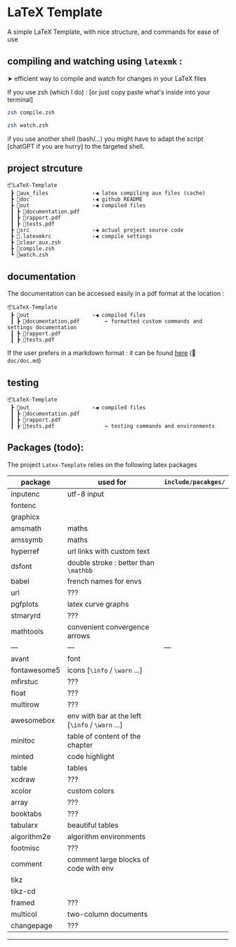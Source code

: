 # LaTeX Template

A simple LaTeX Template, with nice structure, and commands for ease of use

## compiling and watching using `latexmk` :

➤ efficient way to compile and watch for changes in your LaTeX files

If you use zsh (which I do) : [or just copy paste what's inside into your terminal]

```zsh
zsh compile.zsh
```

```zsh
zsh watch.zsh
```

if you use another shell (bash/...) you might have to adapt the script [chatGPT if you are hurry] to the targeted shell.

## project strcuture

```
📦LaTeX-Template
 ┣ 📂aux_files              ‹◀ latex compiling aux files (cache)
 ┣ 📂doc                    ‹◀ github README
 ┣ 📂out                    ‹◀ compiled files
 ┃ ┣ 📜documentation.pdf
 ┃ ┣ 📜rapport.pdf
 ┃ ┣ 📜tests.pdf
 ┣ 📂src                    ‹◀ actual project source code
 ┣ 📜.latexmkrc             ‹◀ compile settings
 ┣ 📜clear_aux.zsh
 ┣ 📜compile.zsh
 ┗ 📜watch.zsh
```

## documentation

The documentation can be accessed easily in a pdf format at the location :

```
📦LaTeX-Template
 ┣ 📂out                    ‹◀ compiled files
 ┃ ┣ 📜documentation.pdf        ← formatted custom commands and settings documentation
 ┃ ┣ 📜rapport.pdf
 ┃ ┣ 📜tests.pdf
```

If the user prefers in a markdown format : it can be found [here](./doc/doc.md) (📁 `doc/doc.md`)

## testing

```
📦LaTeX-Template
 ┣ 📂out                    ‹◀ compiled files
 ┃ ┣ 📜documentation.pdf
 ┃ ┣ 📜rapport.pdf
 ┃ ┣ 📜tests.pdf                ← testing commands and environments
```

## Packages (todo):
 <!-- TODO -->

The project `Latex-Template` relies on the following latex packages

| package      | used for                                         | `include/pacakges/` |
| ------------ | ------------------------------------------------ | ------------------- |
| inputenc     | utf-8 input                                      |                     |
| fontenc      |                                                  |                     |
| graphicx     |                                                  |                     |
| amsmath      | maths                                            |                     |
| amssymb      | maths                                            |                     |
| hyperref     | url links with custom text                       |                     |
| dsfont       | double stroke : better than `\mathbb`            |                     |
| babel        | french names for envs                            |                     |
| url          | ???                                              |                     |
| pgfplots     | latex curve graphs                               |                     |
| stmaryrd     | ???                                              |                     |
| mathtools    | convenient convergence arrows                    |                     |
| —            | —                                                | —                   |
| avant        | font                                             |                     |
| fontawesome5 | icons [`\info` / `\warn` ...]                    |                     |
| mfirstuc     | ???                                              |                     |
| float        | ???                                              |                     |
| multirow     | ???                                              |                     |
| awesomebox   | env with bar at the left [`\info` / `\warn` ...] |                     |
| minitoc      | table of content of the chapter                  |                     |
| minted       | code highlight                                   |                     |
| table        | tables                                           |                     |
| xcdraw       | ???                                              |                     |
| xcolor       | custom colors                                    |                     |
| array        | ???                                              |                     |
| booktabs     | ???                                              |                     |
| tabularx     | beautiful tables                                 |                     |
| algorithm2e  | algorithm environments                           |                     |
| footmisc     | ???                                              |                     |
| comment      | comment large blocks of code with env            |                     |
| tikz         |                                                  |                     |
| tikz-cd      |                                                  |                     |
| framed       | ???                                              |                     |
| multicol     | two-column documents                             |                     |
| changepage   | ???                                              |                     |


---

```zsh

```

```latex

```

```python

```
